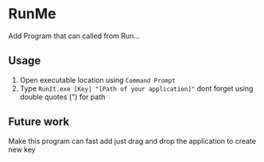 # RunMe
Add Program that can called from Run...

## Usage
1. Open executable location using `Command Prompt`
2. Type `RunIt.exe [Key] "[Path of your application]"` dont forget using double quotes (") for path

## Future work
Make this program can fast add just drag and drop the application to create new key
